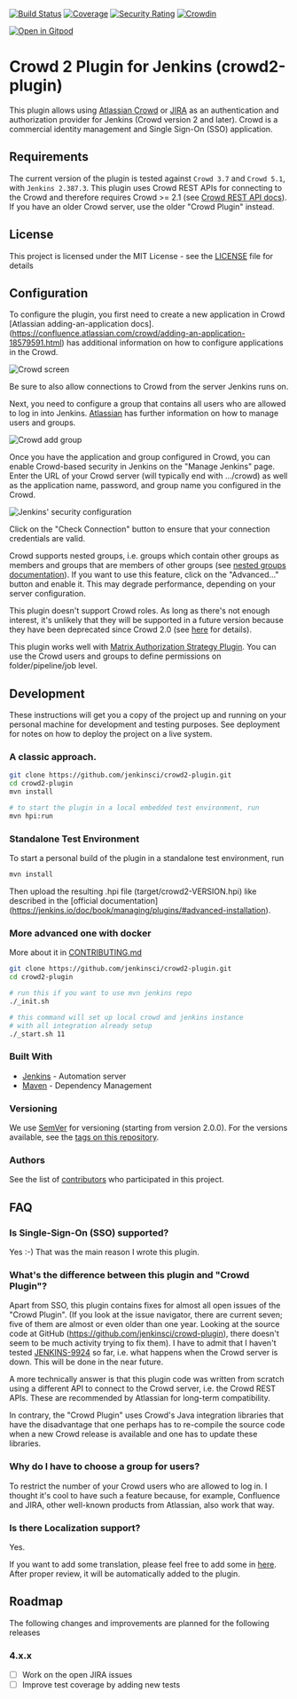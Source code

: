 
[![Build Status](https://ci.jenkins.io/buildStatus/icon?job=Plugins/crowd2-plugin/master)](https://ci.jenkins.io/job/Plugins/job/crowd2-plugin/job/master/)
[![Coverage](https://sonarcloud.io/api/project_badges/measure?project=jenkins-crowd2-plugin&metric=coverage)](https://sonarcloud.io/dashboard?id=jenkins-crowd2-plugin)
[![Security Rating](https://sonarcloud.io/api/project_badges/measure?project=jenkins-crowd2-plugin&metric=security_rating)](https://sonarcloud.io/dashboard?id=jenkins-crowd2-plugin)
[![Crowdin](https://badges.crowdin.net/e/5bc518646218c4dbffd033e19f64e1ad/localized.svg)](https://jenkins.crowdin.com/crowd2-plugin)

[![Open in Gitpod](https://gitpod.io/button/open-in-gitpod.svg)](https://gitpod.io/#https://github.com/jenkinsci/crowd2-plugin)


# Crowd 2 Plugin for Jenkins (crowd2-plugin)

This plugin allows using [Atlassian Crowd](https://www.atlassian.com/software/crowd) or [JIRA](https://www.atlassian.com/software/jira) as an authentication and authorization provider for Jenkins (Crowd version 2 and later). Crowd is a commercial identity management and Single Sign-On (SSO) application.

## Requirements

The current version of the plugin is tested against `Crowd 3.7` and `Crowd 5.1`, with `Jenkins 2.387.3`. 
This plugin uses Crowd REST APIs for connecting to the Crowd and therefore requires Crowd \>= 2.1 (see [Crowd REST API docs](http://developer.atlassian.com/display/CROWDDEV/Crowd+REST+APIs)).
If you have an older Crowd server, use the older "Crowd Plugin" instead.

## License

This project is licensed under the MIT License - see the [LICENSE](LICENSE) file for details

## Configuration

To configure the plugin, you first need to create a new application in
Crowd [Atlassian adding-an-application docs].(https://confluence.atlassian.com/crowd/adding-an-application-18579591.html)
has additional information on how to configure applications in the Crowd.

![Crowd screen](docs/images/image_crowd_screen.png)

Be sure to also allow connections to Crowd from the server Jenkins runs
on.

Next, you need to configure a group that contains all users who are
allowed to log in into Jenkins. [Atlassian](https://confluence.atlassian.com/crowd/managing-users-and-groups-193223.html)
has further information on how to manage users and groups.

![Crowd add group](docs/images/image_crowd_add_group.png)

Once you have the application and group configured in Crowd, you can
enable Crowd-based security in Jenkins on the "Manage Jenkins" page.
Enter the URL of your Crowd server (will typically end with …/crowd) as well as the application name, password, and group name you configured in the Crowd.

![Jenkins' security configuration](docs/images/jenkins_crowd.png)

Click on the "Check Connection" button to ensure that your connection
credentials are valid.

Crowd supports nested groups, i.e. groups which contain other groups as
members and groups that are members of other groups (see [nested groups documentation](http://confluence.atlassian.com/display/CROWD/Nested+Groups+in+Crowd)). If you want to use this feature, click on the "Advanced…" button and enable it. This may degrade performance, depending on your server configuration.

This plugin doesn't support Crowd roles. As long as there's not enough interest, it's unlikely that they will be supported in a future version because they have been deprecated since Crowd 2.0 (see [here](http://confluence.atlassian.com/display/CROWD/Crowd+2.0+Upgrade+Notes) for details).


This plugin works well with [Matrix Authorization Strategy Plugin](https://plugins.jenkins.io/matrix-auth). You can use the Crowd users and groups to define permissions on folder/pipeline/job level.

## Development

These instructions will get you a copy of the project up and running on your personal machine for development and testing purposes. See deployment for notes on how to deploy the project on a live system.

### A classic approach.

``` sh
git clone https://github.com/jenkinsci/crowd2-plugin.git
cd crowd2-plugin
mvn install

# to start the plugin in a local embedded test environment, run
mvn hpi:run
```

### Standalone Test Environment

To start a personal build of the plugin in a standalone test environment, run

``` sh
mvn install
```

Then upload the resulting .hpi file (target/crowd2-VERSION.hpi) like described in the [official documentation] (https://jenkins.io/doc/book/managing/plugins/#advanced-installation).

### More advanced one with docker

More about it in [CONTRIBUTING.md](CONTRIBUTING.md)
``` sh
git clone https://github.com/jenkinsci/crowd2-plugin.git
cd crowd2-plugin

# run this if you want to use mvn jenkins repo
./_init.sh

# this command will set up local crowd and jenkins instance
# with all integration already setup
./_start.sh 11
```

### Built With

* [Jenkins](https://jenkins.io/) - Automation server
* [Maven](https://maven.apache.org/) - Dependency Management

### Versioning

We use [SemVer](http://semver.org/) for versioning (starting from version 2.0.0). For the versions available, see the [tags on this repository](https://github.com/pingunaut/crowd2-plugin/tags).

### Authors

See the list of [contributors](https://github.com/jenkinsci/crowd2-plugin/contributors) who participated in this project.


## FAQ

### Is Single-Sign-On (SSO) supported?

Yes :-) That was the main reason I wrote this plugin.

### What's the difference between this plugin and "Crowd Plugin"?

Apart from SSO, this plugin contains fixes for almost all open issues of the "Crowd Plugin". (If you look at the issue navigator, there are current seven; five of them are almost or even older than one year. Looking at the source code at GitHub (<https://github.com/jenkinsci/crowd-plugin>), there doesn't seem to be much activity trying to fix them). I have to admit that I haven't tested [JENKINS-9924](https://issues.jenkins-ci.org/browse/JENKINS-9924) so far, i.e. what happens when the Crowd server is down. This will be done in the near future.

A more technically answer is that this plugin code was written from scratch using a different API to connect to the Crowd server, i.e. the Crowd REST APIs. These are recommended by Atlassian for long-term compatibility.

In contrary, the "Crowd Plugin" uses Crowd's Java integration libraries that have the disadvantage that one perhaps has to re-compile the source code when a new Crowd release is available and one has to update these libraries.

### Why do I have to choose a group for users?

To restrict the number of your Crowd users who are allowed to log in. I
thought it's cool to have such a feature because, for example, Confluence
and JIRA, other well-known products from Atlassian, also work that way.

### Is there Localization support?

Yes.

If you want to add some translation, please feel free to add some in [here](https://crowdin.jenkins.io/crowd2-plugin).
After proper review, it will be automatically added to the plugin.

## Roadmap

The following changes and improvements are planned for the following releases

### 4.x.x

* [ ] Work on the open JIRA issues
* [ ] Improve test coverage by adding new tests
